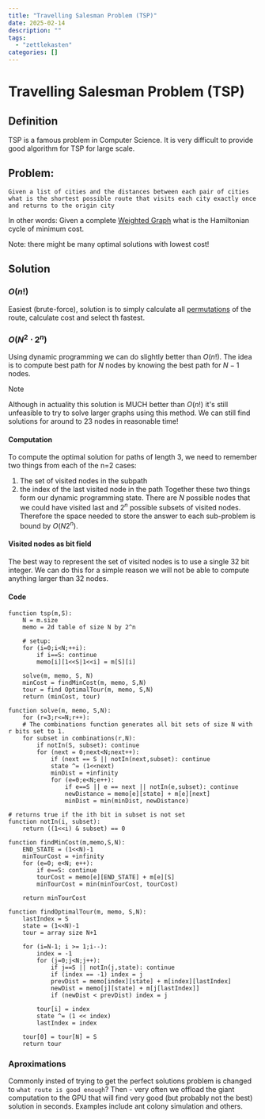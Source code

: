 ```yaml
---
title: "Travelling Salesman Problem (TSP)"
date: 2025-02-14
description: ""
tags: 
  - "zettlekasten"
categories: []
---
```


# Travelling Salesman Problem (TSP)
## Definition
TSP is a famous problem in Computer Science. It is very difficult to provide good algorithm for TSP for large scale.

## Problem:
`Given a list of cities and the distances between each pair of cities what is the shortest possible route that visits each city exactly once and returns to the origin city`

In other words:
Given a complete [Weighted Graph](Weighted%20Graph.md) what is the Hamiltonian cycle of minimum cost.

Note: there might be many optimal solutions with lowest cost!
## Solution
### $O(n!)$
Easiest (brute-force), solution is to simply calculate all [permutations](Permutation) of the route, calculate cost and select th fastest.

### $O(N^2\cdot 2^n)$
Using dynamic programming we can do slightly better than $O(n!)$. The idea is to compute best path for $N$ nodes by knowing the best path for $N-1$ nodes.

> [!Note]
> Although in actuality this solution is MUCH better than $O(n!)$ it's still unfeasible to try to solve larger graphs using this method. We can still find solutions for around to 23 nodes in reasonable time!

#### Computation
To compute the optimal solution for paths of length 3, we need to remember two things from each of the n=2 cases:
1) The set of visited nodes in the subpath
2) the index of the last visited node in the path
Together these two things form our dynamic programming state. There are $N$ possible nodes that we could have visited last and $2^n$ possible subsets of visited nodes. Therefore the space needed to store the answer to each sub-problem is bound by $O(N2^n)$.
#### Visited nodes as bit field
The best way to represent the set of visited nodes is to use a single 32 bit integer. We can do this for a simple reason we will not be able to compute anything larger than 32 nodes.

#### Code
```pseudo
function tsp(m,S):
	N = m.size
	memo = 2d table of size N by 2^n
	
	# setup:
	for (i=0;i<N;++i):
		if i==S: continue
		memo[i][1<<S|1<<i] = m[S][i]
	
	solve(m, memo, S, N)
	minCost = findMinCost(m, memo, S,N)
	tour = find OptimalTour(m, memo, S,N)
	return (minCost, tour)

function solve(m, memo, S,N):
	for (r=3;r<=N;r++):
	# The combinations function generates all bit sets of size N with r bits set to 1.
	for subset in combinations(r,N):
		if notIn(S, subset): continue
		for (next = 0;next<N;next++):
			if (next == S || notIn(next,subset): continue
			state ^= (1<<next)
			minDist = +infinity
			for (e=0;e<N;e++):
				if e==S || e == next || notIn(e,subset): continue
				newDistance = memo[e][state] + m[e][next]
				minDist = min(minDist, newDistance)

# returns true if the ith bit in subset is not set
function notIn(i, subset):
	return ((1<<i) & subset) == 0

function findMinCost(m,memo,S,N):
	END_STATE = (1<<N)-1
	minTourCost = +infinity
	for (e=0; e<N; e++):
		if e==S: continue
		tourCost = memo[e][END_STATE] + m[e][S]
		minTourCost = min(minTourCost, tourCost)

	return minTourCost

function findOptimalTour(m, memo, S,N):
	lastIndex = S
	state = (1<<N)-1
	tour = array size N+1

	for (i=N-1; i >= 1;i--):
		index = -1
		for (j=0;j<N;j++):
			if j==S || notIn(j,state): continue
			if (index == -1) index = j
			prevDist = memo[index][state] + m[index][lastIndex]
			newDist = memo[j][state] + m[j[lastIndex]]
			if (newDist < prevDist) index = j

		tour[i] = index
		state ^= (1 << index)
		lastIndex = index

	tour[0] = tour[N] = S
	return tour
```

### Aproximations
Commonly insted of trying to get the perfect solutions problem is changed to `what route is good enough`? 
Then - very often we offload the giant computation to the GPU that will find very good (but probably not the best) solution in seconds.
Examples include ant colony simulation and others.

